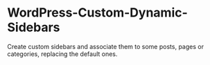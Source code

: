 WordPress-Custom-Dynamic-Sidebars
=================================

Create custom sidebars and associate them to some posts, pages or categories, replacing the default ones.